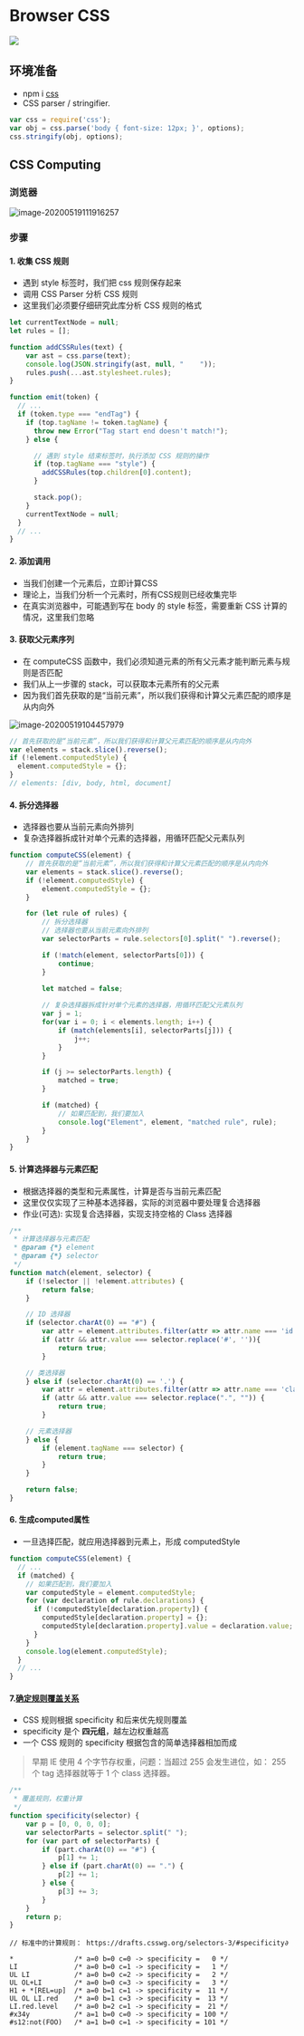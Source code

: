 # Browser CSS



![](https://static001.geekbang.org/resource/image/63/4c/6391573a276c47a9a50ae0cbd2c5844c.jpg)

## 环境准备

* npm i [css](https://www.npmjs.com/package/css)
* CSS parser / stringifier.



```js
var css = require('css');
var obj = css.parse('body { font-size: 12px; }', options);
css.stringify(obj, options);
```



## CSS Computing

### 浏览器

![image-20200519111916257](https://tva1.sinaimg.cn/large/007S8ZIlgy1gexlc9ikzsj30k705z0t6.jpg)





### 步骤



#### 1. 收集 CSS 规则

* 遇到 style 标签时，我们把 css 规则保存起来
* 调用 CSS Parser 分析 CSS 规则
* 这里我们必须要仔细研究此库分析 CSS 规则的格式



```js
let currentTextNode = null;
let rules = [];

function addCSSRules(text) {
    var ast = css.parse(text);
    console.log(JSON.stringify(ast, null, "    "));
    rules.push(...ast.stylesheet.rules);
}

function emit(token) {
  // ...
  if (token.type === "endTag") {
    if (top.tagName != token.tagName) {
      throw new Error("Tag start end doesn't match!");
    } else {

      // 遇到 style 结束标签时，执行添加 CSS 规则的操作
      if (top.tagName === "style") {
        addCSSRules(top.children[0].content);
      }

      stack.pop();
    }
    currentTextNode = null;
  }
  // ...
}
```





#### 2. 添加调用

*  当我们创建一个元素后，立即计算CSS
* 理论上，当我们分析一个元素时，所有CSS规则已经收集完毕
* 在真实浏览器中，可能遇到写在 body 的 style 标签，需要重新 CSS 计算的情况，这里我们忽略



#### 3. 获取父元素序列

* 在 computeCSS 函数中，我们必须知道元素的所有父元素才能判断元素与规则是否匹配
*  我们从上一步骤的 stack，可以获取本元素所有的父元素
* 因为我们首先获取的是“当前元素”，所以我们获得和计算父元素匹配的顺序是从内向外

![image-20200519104457979](https://tva1.sinaimg.cn/large/007S8ZIlgy1gexkcm4exqj305l023mx4.jpg)

````js
// 首先获取的是“当前元素”，所以我们获得和计算父元素匹配的顺序是从内向外
var elements = stack.slice().reverse();
if (!element.computedStyle) {
  element.computedStyle = {};
}
// elements: [div, body, html, document]
````

#### 4. 拆分选择器

* 选择器也要从当前元素向外排列
* 复杂选择器拆成针对单个元素的选择器，用循环匹配父元素队列

```js
function computeCSS(element) {
    // 首先获取的是“当前元素”，所以我们获得和计算父元素匹配的顺序是从内向外
    var elements = stack.slice().reverse();
    if (!element.computedStyle) {
        element.computedStyle = {};
    }

    for (let rule of rules) {
        // 拆分选择器
        // 选择器也要从当前元素向外排列
        var selectorParts = rule.selectors[0].split(" ").reverse();

        if (!match(element, selectorParts[0])) {
            continue;
        }

        let matched = false;
        
        // 复杂选择器拆成针对单个元素的选择器，用循环匹配父元素队列
        var j = 1;
        for(var i = 0; i < elements.length; i++) {
            if (match(elements[i], selectorParts[j])) {
                j++;
            }
        }

        if (j >= selectorParts.length) {
            matched = true;
        }

        if (matched) {
            // 如果匹配到，我们要加入
            console.log("Element", element, "matched rule", rule);
        }
    }
}
```





#### 5. 计算选择器与元素匹配

* 根据选择器的类型和元素属性，计算是否与当前元素匹配
* 这里仅仅实现了三种基本选择器，实际的浏览器中要处理复合选择器
*  作业(可选): 实现复合选择器，实现支持空格的 Class 选择器

```js
/**
 * 计算选择器与元素匹配
 * @param {*} element 
 * @param {*} selector 
 */
function match(element, selector) {
    if (!selector || !element.attributes) {
        return false;
    }

    // ID 选择器
    if (selector.charAt(0) == "#") {
        var attr = element.attributes.filter(attr => attr.name === 'id')[0];
        if (attr && attr.value === selector.replace('#', '')){
            return true;
        }

    // 类选择器
    } else if (selector.charAt(0) == '.') {
        var attr = element.attributes.filter(attr => attr.name === 'class')[0];
        if (attr && attr.value === selector.replace(".", "")) {
            return true;
        }

    // 元素选择器
    } else {
        if (element.tagName === selector) {
            return true;
        }
    }

    return false;
}
```





#### 6. 生成computed属性

* 一旦选择匹配，就应用选择器到元素上，形成 computedStyle



```js
function computeCSS(element) {
  // ...
  if (matched) {
    // 如果匹配到，我们要加入
    var computedStyle = element.computedStyle;
    for (var declaration of rule.declarations) {
      if (!computedStyle[declaration.property]) {
        computedStyle[declaration.property] = {};
        computedStyle[declaration.property].value = declaration.value;
      }
    }
    console.log(element.computedStyle);
  }
  // ...
}
```



#### 7.[确定规则覆盖关系](https://drafts.csswg.org/selectors-3/#specificity)

* CSS 规则根据 specificity 和后来优先规则覆盖
* specificity 是个 **四元组**，越左边权重越高
* 一个 CSS 规则的 specificity 根据包含的简单选择器相加而成

> 早期 IE 使用 4 个字节存权重，问题：当超过 255 会发生进位，如： 255 个 tag 选择器就等于 1 个 class 选择器。

```js
/**
 * 覆盖规则，权重计算
 */
function specificity(selector) {
    var p = [0, 0, 0, 0];
    var selectorParts = selector.split(" ");
    for (var part of selectorParts) {
        if (part.charAt(0) == "#") {
            p[1] += 1;
        } else if (part.charAt(0) == ".") {
            p[2] += 1; 
        } else {
            p[3] += 3;
        }
    }
    return p;
}
```

```
// 标准中的计算规则： https://drafts.csswg.org/selectors-3/#specificity∂

*               /* a=0 b=0 c=0 -> specificity =   0 */
LI              /* a=0 b=0 c=1 -> specificity =   1 */
UL LI           /* a=0 b=0 c=2 -> specificity =   2 */
UL OL+LI        /* a=0 b=0 c=3 -> specificity =   3 */
H1 + *[REL=up]  /* a=0 b=1 c=1 -> specificity =  11 */
UL OL LI.red    /* a=0 b=1 c=3 -> specificity =  13 */
LI.red.level    /* a=0 b=2 c=1 -> specificity =  21 */
#x34y           /* a=1 b=0 c=0 -> specificity = 100 */
#s12:not(FOO)   /* a=1 b=0 c=1 -> specificity = 101 */
```
